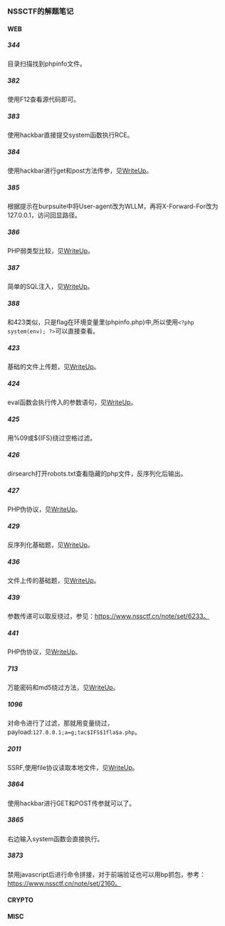 ### NSSCTF的解题笔记

#### WEB

##### 344

目录扫描找到phpinfo文件。

##### 382

使用F12查看源代码即可。

##### 383

使用hackbar直接提交system函数执行RCE。

##### 384

使用hackbar进行get和post方法传参，见[WriteUp](./WEB/384.md)。

##### 385

根据提示在burpsuite中将User-agent改为WLLM，再将X-Forward-For改为127.0.0.1，访问回显路径。

##### 386

PHP弱类型比较，见[WriteUp](./WEB/386.md)。

##### 387

简单的SQL注入，见[WriteUp](./WEB/387.md)。

##### 388

和423类似，只是flag在环境变量里(phpinfo.php)中,所以使用`<?php system(env); ?>`可以直接查看。

##### 423

基础的文件上传题，见[WriteUp](./WEB/423.md)。

##### 424

eval函数会执行传入的参数语句，见[WriteUp](./WEB/424.md)。

##### 425

用%09或${IFS}绕过空格过滤。

##### 426

dirsearch打开robots.txt查看隐藏的php文件，反序列化后输出。

##### 427

PHP伪协议，见[WriteUp](./WEB/427.md)。

##### 429

反序列化基础题，见[WriteUp](./WEB/429.md)。

##### 436

文件上传的基础题，见[WriteUp](./WEB/436.md)。

##### 439

参数传递可以取反绕过，参见：https://www.nssctf.cn/note/set/6233。

##### 441

PHP伪协议，见[WriteUp](./WEB/441.md)。

##### 713

万能密码和md5绕过方法，见[WriteUp](./WEB/713.md)。

##### 1096

对命令进行了过滤，那就用变量绕过，payload:`127.0.0.1;a=g;tac$IFS$1fla$a.php`。

##### 2011

SSRF,使用file协议读取本地文件，见[WriteUp](./WEB/2011.md)。

##### 3864

使用hackbar进行GET和POST传参就可以了。

##### 3865

右边输入system函数会直接执行。

##### 3873

禁用javascript后进行命令拼接，对于前端验证也可以用bp抓包，参考：https://www.nssctf.cn/note/set/2160。

#### CRYPTO

#### MISC
